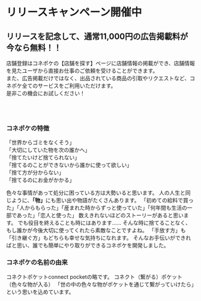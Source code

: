 # リリースキャンペーン開催中

## リリースを記念して、通常11,000円の広告掲載料が今なら無料！！

店舗登録はコネポケの【店舗を探す】ページに店舗情報の掲載ができ、店舗情報を見たユーザから直接お仕事のご依頼を受けることができます。  
また、広告掲載だけではなく、出品されている商品の引取やリクエストなど、コネポケ全てのサービスをご利用いただけます。  
是非この機会にお試しください！  

<br>
<br>

### コネポケの特徴

「世界からゴミをなくそう」  
「大切にしていた物を次の誰かへ」  
「捨てたいけど捨てられない」  
 「捨てるのことができないから誰かに使って欲しい」  
「捨て方が分からない」  
「捨てるのにお金がかかる」

色々な事情があって処分に困っている方は大勢いると思います。
人の人生と同じように、<strong>「物」</strong>にも思い出や物語がたくさんあります。
「初めての給料で買った」「人からもらった」「産まれた時からずっと使っていた」「何年間も生活の一部であった」「恋人と使った」
数えきれないほどのストーリーがあると思います。
でも役目を終えることも時にはあります......
そんな時に捨てることなく、もし誰かが今後大切に使ってくれたら素敵なことですよね。
「手放す方」も「引き継ぐ方」もどちらも幸せな気持ちになれます。
そんなお手伝いができればと思い、誰でも簡単にやり取りができるコネポケを開発しました。
<br>

### コネポケの名前の由来

コネクトポケットconnect pocketの略です。
コネクト（繋がる）ポケット（色々な物が入る）
「世の中の色々な物がポケットを通じて繋がっていけたら」という思いを込めています。

